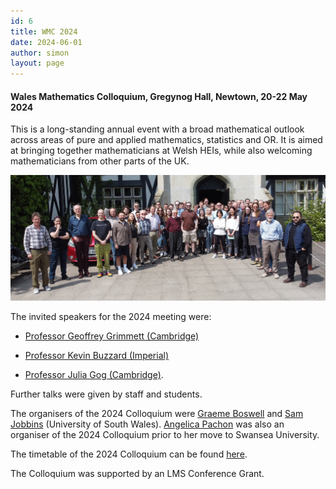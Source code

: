 ```yaml
---
id: 6
title: WMC 2024
date: 2024-06-01
author: simon
layout: page
---
```


#### **Wales Mathematics Colloquium, Gregynog Hall, Newtown, 20-22 May 2024**

This is a long-standing annual event with a broad mathematical outlook across areas of pure and applied mathematics, statistics and OR. It is aimed at bringing together mathematicians at Welsh HEIs, while also welcoming mathematicians from other parts of the UK.

<img style="float: center;" src="/media/gregynog_group_photo24.JPG" width="800pt" alt="Group photo of 2024 Participants" />

The invited speakers for the 2024 meeting were:
- [Professor Geoffrey Grimmett (Cambridge)](https://www.dpmms.cam.ac.uk/person/grg1000)<BR>


- [Professor Kevin Buzzard (Imperial)](https://www.imperial.ac.uk/people/k.buzzard)<BR>

     
- [Professor Julia Gog (Cambridge)](http://www.damtp.cam.ac.uk/person/jrg20).<BR>
    



Further talks were given by staff and students.

The organisers of the 2024 Colloquium were [Graeme Boswell](https://pure.southwales.ac.uk/en/persons/graeme-boswell) and [Sam Jobbins](https://pure.southwales.ac.uk/en/persons/sam-jobbins) (University of South Wales). [Angelica Pachon](https://www.swansea.ac.uk/staff/a.y.pachon/) was also an organiser of the 2024 Colloquium prior to her move to Swansea University.

The timetable of the 2024 Colloquium can be found [here](/media/Gregynog.24.-.Draft.Timetable.pdf).

The Colloquium was supported by an LMS Conference Grant.

